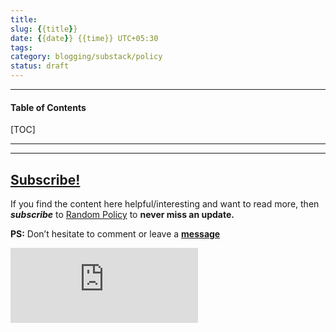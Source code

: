 ```yaml
---
title:
slug: {{title}}
date: {{date}} {{time}} UTC+05:30
tags: 
category: blogging/substack/policy
status: draft
---
```


***

<h4>Table of Contents</h4>
[TOC]

***


---
## [Subscribe!]()
If you find the content here helpful/interesting and want to read more, then _**subscribe**_ to [Random Policy](https://randompolicy8.substack.com/) to **never miss an update.**

**PS:** Don’t hesitate to comment or leave a **[message](https://twitter.com/randomdots8)**
<div class="row">
	<iframe src="https://randompolicy8.substack.com/embed" max-width="480" height="120" frameborder="0" scrolling="no" class="centred"></iframe>
	<br>
</div>